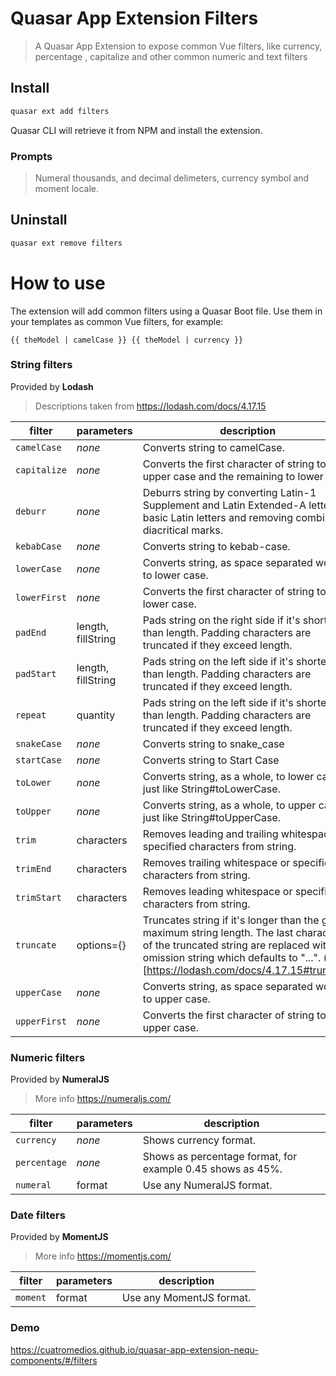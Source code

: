 Quasar App Extension Filters
===

> A Quasar App Extension to expose common Vue filters, like currency, percentage
  , capitalize and other common numeric and text filters

## Install
```bash
quasar ext add filters
```
Quasar CLI will retrieve it from NPM and install the extension.

### Prompts

> Numeral thousands, and decimal delimeters, currency symbol and moment locale.

## Uninstall
```bash
quasar ext remove filters
```

# How to use
The extension will add common filters using a Quasar Boot file. Use them in your templates as common Vue filters, for example:

```vue
{{ theModel | camelCase }} {{ theModel | currency }}
```

### String filters
Provided by **Lodash** 
> Descriptions taken from https://lodash.com/docs/4.17.15 

| **filter**   | **parameters**| **description** |
|--------------|------------   | --- |
| `camelCase`   | _none_ | Converts string to camelCase.
| `capitalize`   | _none_ | Converts the first character of string to upper case and the remaining to lower case.
| `deburr`   | _none_ | Deburrs string by converting Latin-1 Supplement and Latin Extended-A letters to basic Latin letters and removing combining diacritical marks.
| `kebabCase`   | _none_ | Converts string to kebab-case.
| `lowerCase`   | _none_ | Converts string, as space separated words, to lower case.
| `lowerFirst`   | _none_ | Converts the first character of string to lower case.
| `padEnd`   | length, fillString | Pads string on the right side if it's shorter than length. Padding characters are truncated if they exceed length.
| `padStart`   | length, fillString | Pads string on the left side if it's shorter than length. Padding characters are truncated if they exceed length.
| `repeat`   | quantity | Pads string on the left side if it's shorter than length. Padding characters are truncated if they exceed length.
| `snakeCase`   | _none_ | Converts string to snake_case
| `startCase`   | _none_ | Converts string to Start Case
| `toLower`   | _none_ | Converts string, as a whole, to lower case just like String#toLowerCase.
| `toUpper`   | _none_ | Converts string, as a whole, to upper case just like String#toUpperCase.
| `trim`   | characters | Removes leading and trailing whitespace or specified characters from string.
| `trimEnd`   | characters | Removes trailing whitespace or specified characters from string.
| `trimStart`   | characters | Removes leading whitespace or specified characters from string.
| `truncate`   | options={} | Truncates string if it's longer than the given maximum string length. The last characters of the truncated string are replaced with the omission string which defaults to "...". (info)[https://lodash.com/docs/4.17.15#truncate]
| `upperCase`   | _none_ | Converts string, as space separated words, to upper case.
| `upperFirst`   | _none_ | Converts the first character of string to upper case.

### Numeric filters
Provided by **NumeralJS** 
> More info https://numeraljs.com/ 

| **filter**   | **parameters**| **description** |
|--------------|------------   | --- |
| `currency`   | _none_ | Shows currency format.
| `percentage`   | _none_ | Shows as percentage format, for example 0.45 shows as 45%.
| `numeral`   | format | Use any NumeralJS format.

### Date filters
Provided by **MomentJS** 
> More info https://momentjs.com/ 

| **filter**   | **parameters**| **description** |
|--------------|------------   | --- |
| `moment`   | format | Use any MomentJS format.

### Demo
https://cuatromedios.github.io/quasar-app-extension-nequ-components/#/filters

